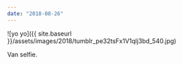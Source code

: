 ```yaml
---
date: "2018-08-26"
---
```


![yo yo]({{ site.baseurl }}/assets/images/2018/tumblr_pe32tsFx1V1qlj3bd_540.jpg)

Van selfie.
